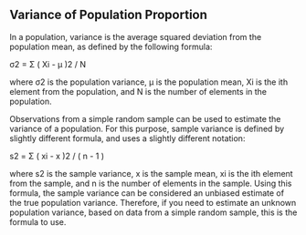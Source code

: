 ## Variance of Population Proportion

In a population, variance is the average squared deviation from the population mean, as defined by the following formula:

σ2 = Σ ( Xi - μ )2 / N

where σ2 is the population variance, μ is the population mean, Xi is the ith element from the population, and N is the number of elements in the population.

Observations from a simple random sample can be used to estimate the variance of a population. For this purpose, sample variance is defined by slightly different formula, and uses a slightly different notation:

s2 = Σ ( xi - x )2 / ( n - 1 )

where s2 is the sample variance, x is the sample mean, xi is the ith element from the sample, and n is the number of elements in the sample. Using this formula, the sample variance can be considered an unbiased estimate of the true population variance. Therefore, if you need to estimate an unknown population variance, based on data from a simple random sample, this is the formula to use.